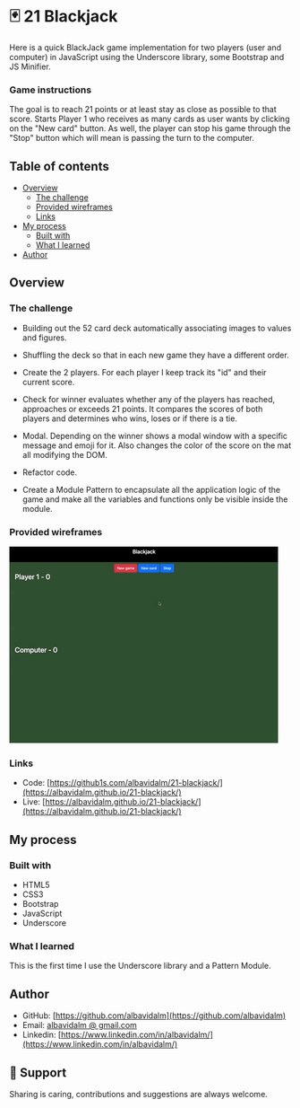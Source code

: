 # 🃏 21 Blackjack

Here is a quick BlackJack game implementation for two players (user and computer) in JavaScript using the Underscore library, some Bootstrap and JS Minifier.

### Game instructions

The goal is to reach 21 points or at least stay as close as possible to that score.
Starts Player 1 who receives as many cards as user wants by clicking on the "New card" button. As well, the player can stop his game through the "Stop" button which will mean is passing the turn to the computer.

## Table of contents

- [Overview](#overview)
  - [The challenge](#the-challenge)
  - [Provided wireframes](#provided-wireframes)
  - [Links](#links)
- [My process](#my-process)
  - [Built with](#built-with)
  - [What I learned](#what-i-learned)
- [Author](#author)

## Overview

### The challenge

- Building out the 52 card deck automatically associating images to values and figures.

- Shuffling the deck so that in each new game they have a different order.

- Create the 2 players. For each player I keep track its "id" and their current score.

- Check for winner evaluates whether any of the players has reached, approaches or exceeds 21 points. It compares the scores of both players and determines who wins, loses or if there is a tie.

- Modal. Depending on the winner shows a modal window with a specific message and emoji for it. Also changes the color of the score on the mat all modifying the DOM.

- Refactor code.

- Create a Module Pattern to encapsulate all the application logic of the game and make all the variables and functions only be visible inside the module.

### Provided wireframes

![](assets/wireframe.gif)

### Links

- Code: [https://github1s.com/albavidalm/21-blackjack/](https://albavidalm.github.io/21-blackjack/)
- Live: [https://albavidalm.github.io/21-blackjack/](https://albavidalm.github.io/21-blackjack/)

## My process

### Built with

- HTML5
- CSS3
- Bootstrap
- JavaScript
- Underscore

### What I learned

This is the first time I use the Underscore library and a Pattern Module.

## Author

- GitHub: [https://github.com/albavidalm](https://github.com/albavidalm)
- Email: [albavidalm @ gmail.com](mailto:albavidalm@gmail.com?subject=Hi)
- Linkedin: [https://www.linkedin.com/in/albavidalm/](https://www.linkedin.com/in/albavidalm/)

## 🖤 Support

Sharing is caring, contributions and suggestions are always welcome.
